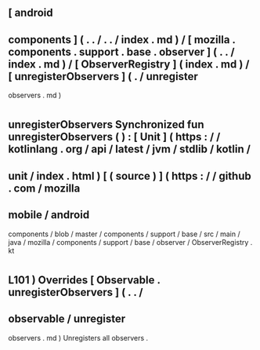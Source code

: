 [
android
-
components
]
(
.
.
/
.
.
/
index
.
md
)
/
[
mozilla
.
components
.
support
.
base
.
observer
]
(
.
.
/
index
.
md
)
/
[
ObserverRegistry
]
(
index
.
md
)
/
[
unregisterObservers
]
(
.
/
unregister
-
observers
.
md
)
#
unregisterObservers
Synchronized
fun
unregisterObservers
(
)
:
[
Unit
]
(
https
:
/
/
kotlinlang
.
org
/
api
/
latest
/
jvm
/
stdlib
/
kotlin
/
-
unit
/
index
.
html
)
[
(
source
)
]
(
https
:
/
/
github
.
com
/
mozilla
-
mobile
/
android
-
components
/
blob
/
master
/
components
/
support
/
base
/
src
/
main
/
java
/
mozilla
/
components
/
support
/
base
/
observer
/
ObserverRegistry
.
kt
#
L101
)
Overrides
[
Observable
.
unregisterObservers
]
(
.
.
/
-
observable
/
unregister
-
observers
.
md
)
Unregisters
all
observers
.
